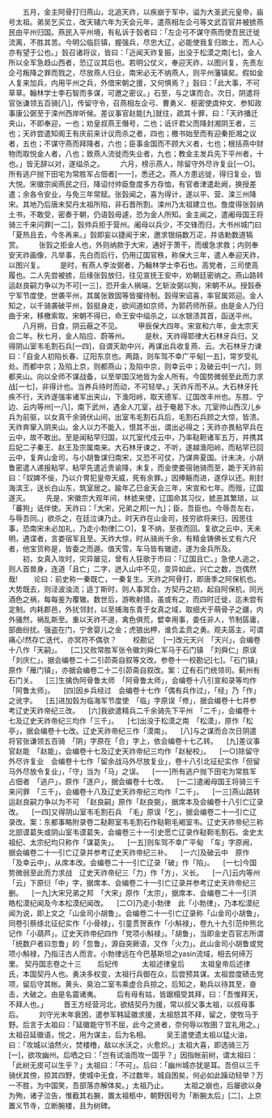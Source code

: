 <!-- { "loadSidebar": true } -->
　　五月，金主阿骨打归燕山，北追天祚，以疾崩于军中，谥为大圣武元皇帝，庙号太祖。弟吴乞买立，改天辅六年为天会元年，遣燕相左企弓等文武百官并被掳燕民由平州归国。燕民入平州境，有私诉于瑴者曰：「左企弓不谋守燕而使吾民迁徙流离，不胜其苦。今明公临巨镇，握强兵，尽忠大辽，必能使我复归故土，而人心亦有望于公也。」瑴召诸将议，皆曰：「近闻天祚复振，出没于松漠之南[七]，金人所以全军急趋山西者，恐辽议其后也。若明公仗义，奉迎天祚，以图兴复，先责左企弓叛降之罪而戮之，尽放燕人归业，南宋必无不纳燕人，则平州藩镇矣。假如金人复来加兵，内用平州之兵，外借宋朝之援，又何惧焉？」瑴曰：「此大事，不可草草。翰林学士李石智而多谋，可邀之密议。」石至，与之谋而合。次日，阴遣将官张谦领五百骑[八]，传留守令，召燕相左企弓、曹勇义、枢密使虞仲文、参知政事康公弼至于滦州西岸听候。差议事官赵能[九]就往，疏其十罪，曰：「天祚播迁夹山，不即奉迎，一也；劝皇叔燕王僭号，二也；诋讦君父而降封湘阴王者，三也；天祚尝遣知阁王有庆前来计议而杀之者，四也；檄书始至而有迎秦拒湘之议者，五也；不谋守燕而拜降者，六也；臣事金国而不顾大义者，七也；根括燕中财物而取悦金人者，八也；致燕人流徙而失业者，九也；教金主发兵先下平州者，十也。」皆无辞以对，遂缢杀之。
　　六月，榜示燕人，除留守外尽许复业[一○]。所有逃户抛下田宅为常胜军占佃者[一一]，悉还之。燕人方患远徙，得归复业，皆大悦。宋徽宗闻燕民之归，降诏付帅臣詹度多方存恤，有官者津遣赴阙，换授差遣；余各令安业，与免三年常赋。张瑴闻之，喜为得计，遂以平、营、滦三州降宋。其地乃后唐末契丹太祖所陷，非石晋所割。滦州乃太祖建立也。詹度得张瑴纳土书，不敢受，密奏于朝，仍语瑴毋遽，恐为金人所知。金主闻之，遣阇母国王将骑三千来问罪[一二]，瑴帅兵拒于营州。阇母以兵少，不交锋而归，大书州城门曰「夏热且去，今冬再来。」瑴即妄以捷闻于宋，邀求银绢数万疋，并诰勅数道犒赏。
　　张瑴之拒金人也，外则纳款于大宋，通好于萧干，而缓急求救；内则奉安天祚画像，凡举事，先白而后行，仍用辽国官秩，称保大三年，遣人奉迎天祚，以图兴复。
　　是时，有燕人李汝弼者，乃翰林学士李石也。高党者，三司使高履也。二人先尝被掳，后缘张瑴放归，往见宣抚王安中，劝朝廷密纳之。燕山路转运赵良嗣力争以为不可[一三]，恐开金人祸端，乞斩汝弼以狥，宋朝不从。授瑴泰宁军节度使，世袭平州，其属张敦固等皆擢待制。瑴得宋诏喜，率官属郊迎。金人知之，以千骑袭破平州，瑴挺身走，欲间道如京师，为郭药师所获。由是金人乃归曲于宋，移檄索取，宋朝不得已，命王安中缢杀之，以水银渍其首，函送平州。
　　八月朔，日食，阴云蔽之不见。
　　甲辰保大四年。宋宣和六年，金太宗天会二年。秋七月，金人陷应、蔚等州。
　　是秋，天祚得耶律大石林牙兵归，又得阴山室韦毛割石兵[一四]，自谓天助中兴，再谋出兵收复燕、云。大石林牙力谏曰：「自金人初陷长春、辽阳东京也。两路，则车驾不幸广平甸[一五]，常岁受礼处。而都中京；及陷上京，则都燕山；及陷中京，则幸云中；及破云中[一六]，则都夹山。向以全师不谋战备，以至举国汉地皆为金人所有。今国势微弱至此而力求战[一七]，非得计也。当养兵待时而动，不可轻举。」天祚斥而不从。大石林牙托疾不行，天祚遂强率诸军出夹山，下渔阳岭，取天德军、辽国改丰州也。东胜、宁边、云内等州[一八]，南下武州，遇金人兀室，战于奄曷下水。兀室帅山西汉儿乡兵为前驱，以女真千余骑伏山间，出室韦毛割石兵后，毛割石兵顾之大惊，皆溃。天祚奔窜入阴夹山。金人以力不能入，恨其不出，谓出必得之；天祚亦畏粘罕兵在云中，故不敢出。至是闻粘罕归国，以兀室代戍云中，乃率鞑靼诸军五万，并携其后妃二子秦王、赵王及宗属南来。大石林牙谏之，不听，遂越渔阳岭，而粘罕已回云中，复奔山金司，与小胡鲁谋归南宋，又恐不可仗，乃谋奔夏国。计未决，小胡鲁密遣人递报粘罕，粘罕先遣近贵谕降，未复，而金使娄宿驰骑而至，跪于天祚前曰：「奴婢不佞，乃以介冑犯皇帝天威，死有余罪。」因捧觞而进，遂俘以还。削封海滨王，送长白山东，筑室居之。踰年乙巳金天会三年，宋宣和七年。而殂，辽国遂灭。
　　先是，宋徽宗大观年间，林摅来使，辽国命其习仪，摅恶其繁琐，以「蕃狗」诋伴使。天祚曰：「大宋，兄弟之邦[一九]；臣，吾臣也。今辱吾左右，与辱吾同。」欲杀之，在廷泣谏乃止。时天祚在山金司，技穷欲将来归，因思往事，恐南宋未必加礼，乃走小勃律[二○]，复不纳，至夜而回。复欲之云中，天未明，遇谍者，言娄宿军且至。天祚大惊，时从骑尚千余，有精金铸佛长丈有六尺者，他宝货称是，皆委之而遁。值天雪，车马皆有辙迹，遂为金兵所及。
　　初，女真入攻时，灾异屡见，曾有人狂歌于市曰：「辽国且亡。」急使人追之，则人首兽身，连道「且亡」二字，迸入山中不见，变异如此，兴亡之数，岂偶然哉!
　　论曰：前史称一秦既亡，一秦复生。天祚之阿骨打，即唐季之阿保机也。大势既去，则泾波浊流；适丁斯时，则人事冥合。方契丹之初，起自阿保机，同光酒色之祸，每每鉴为覆辙。数世后，游畋射猎，虽或有之，而四时迁徙，迄未尝有定制。内耗郡邑，外扰邻封，以至捕海东青于女真之域，取细犬于萌骨子之疆，内外骚然，祸乱斯至。重以天祚不道，禽色俱荒，嬖幸用事，委任非人，节制孱庸，部曲纷扰。强盗在门，宁舍婴儿之金；虎狼出柙，谁负孟贲之勇。观夫孱主，可谓痛心!然存亡迭代，亦冥符不偶欤？
　　校勘记
　[一]改元天兴　「天兴」，会编卷十八作「天嗣」。
　[二]又败常胜军张令徽刘舜仁军马于石门镇　「刘舜仁」原误「刘庆仁」，据会编卷二十二引茆斋自叙等文改。参卷十一校勘记[七]。「石门镇」原作「雁门镇」，亦据会编卷二十二引茆斋自叙改。案：辽有石门统领司。蓟州有石门关。
　[三]生擒伪阿骨鲁太师　「阿骨鲁太师」，会编卷十八引宣和录等均作「阿鲁太师」。
　[四]因乡兵经过　会编卷十七作「偶有兵作过」，「经」乃「作」之讹字。
　[五]进加瑴为临海军节度使　「临」字原误「修」，据会编卷十七并参考辽史天祚帝纪三改。
　[六]我欲遣精兵二千余骑先下平州　「二千」，会编卷十七及辽史天祚帝纪三均作「三千」。
　[七]出没于松漠之南　「松漠」，原作「松亭」，据会编卷十七改。辽史天祚帝纪三作「漠南」。
　[八]与之谋而合次日阴遣将官张谦领五百骑　「阴」字原在「合」字上，依会编卷十七乙转。
　[九]差议事官赵能　「赵能」，会编卷十七及辽史天祚帝纪三均作「赵秘校」。
　[一○]除留守外尽许复业　会编卷十七作「留余战马外尽放复业」，卷十八引北征纪实作「但留马外尽放令复业」，「守」当为「马」之误。
　[一一]所有逃户抛下田宅为常胜军占佃者　「逃户」，原作「逐户」，据会编卷十七改。
　[一二]遣阇母国王将骑三千来问罪　「三千」，会编卷十八及辽史天祚帝纪三均作「二千」。
　[一三]燕山路转运赵良嗣力争以为不可　「赵良嗣」原作「赵良弼」，据席本及会编卷十八引亡辽录改。
　[一四]又得阴山室韦毛割石兵　「毛」原误「乞」，据会编卷二十一引亡辽录改。案：东都事略附录卷二鞑靼室韦毛割石作鞑靼毛褐室韦。辽史天祚帝纪三称北部谟葛失或阴山室韦谟葛失，会编卷三十一引史愿亡辽录作鞑靼毛割石。金史太祖纪、太宗纪均只称作「谋葛失」。
　[一五]则车驾不幸广平甸　「车」字原阙，据会编卷二十一引亡辽录并参考辽史天祚帝纪三补。
　[一六]及破云中　原作「及幸云中」，从席本改。会编卷二十一引亡辽录「破」作「陷」。
　[一七]今国势微弱至此而力求战　辽史天祚帝纪三「力」作「方」，义长。
　[一八]云内等州　「云」下原衍「中」字，据席本、会编卷二十一引亡辽录并参考辽史天祚帝纪三删。
　[一九]大宋兄弟之邦　「大宋」原作「太宗」，据席本、会编卷二十一引洪皓松漠纪闻及今本松漠纪闻改。
　[二○]乃走小勃律　此「小勃律」，乃本松漠纪闻为说，即上文之「山金司小胡鲁」。会编卷二十一引亡辽录称「山金司小胡鲁」，同卷引蔡绦北征纪实作「小骨禄」，引童贯贺表作「小斛禄」，卷九十九引范仲熊北记作「小葫芦」。辽史天祚帝纪四作「党项小斛禄」。「胡鲁」，当即金史百官志所谓「统数户者曰忽鲁」的「忽鲁」，源自突厥语，又作「火力」。此山金司小胡鲁或党项小斛禄，乃指汪古人而言。小勃律远在今巴基斯坦之yasin流域，相去何缔万里。
契丹国志卷之十三
　　后妃传
　　　太祖述律皇后
　　太祖皇帝后述律氏，本国契丹人也。勇决多权变，太祖行兵御在众，后尝预其谋。太祖尝度碛击党项，留后守其帐。黄头、臭泊二室韦乘虚合兵掠之，后知之，勒兵以待其至，奋击，大破之。由是名震诸夷。
　　后有母有姑，皆踞榻受其拜，曰：「吾惟拜天，不拜人也。」
　　晋王方经营河北，欲结契丹为援，常以叔父事太祖，以叔母事后。
　　刘守光末年衰困，遣参军韩延徽求援，太祖怒其不拜，留之，使牧马于野。后言于太祖曰：「延徽能守节不屈，此今之贤者，奈何辱以牧圉？宜礼用之。」太祖召延徽语，悦之，用为谋主，后为名相。
　　吴王遣使遗太祖以猛火油，曰：「攻城以油然火，焚楼橹，敌以水沃之，火愈炽。」太祖大喜，即选骑三万[一]，欲攻幽州。后哂之曰：「岂有试油而攻一国乎？」因指帐前树，谓太祖曰：「此树无皮可以生乎？」太祖曰：「不可」。后曰：「幽州城亦犹是耳。吾但以三千骑伏其傍，掠其四野，使城中无食，不过数年，城自困矣，何必如此躁动轻举？万一不胜，为中国笑，吾部落亦解体矣。」太祖乃止。
　　太祖之崩也，后屡欲以身为殉，诸子泣告，惟截其右腕，置太祖柩中，朝野因号为「断腕太后」[二]，上京置义节寺，立断腕楼，且为树碑。
